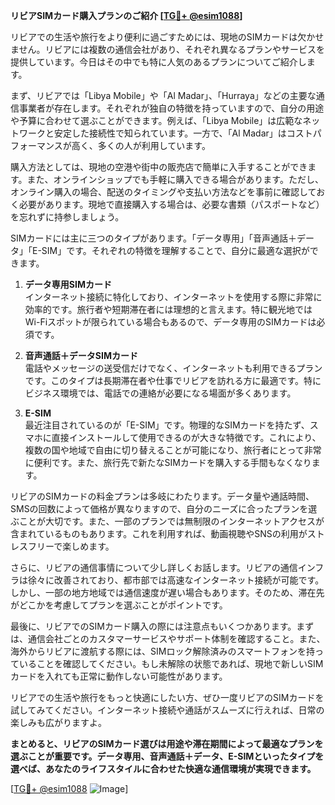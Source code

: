**リビアSIMカード購入プランのご紹介 [[TG💪+ @esim1088](https://t.me/s/esim1088)]**

リビアでの生活や旅行をより便利に過ごすためには、現地のSIMカードは欠かせません。リビアには複数の通信会社があり、それぞれ異なるプランやサービスを提供しています。今日はその中でも特に人気のあるプランについてご紹介します。

まず、リビアでは「Libya Mobile」や「Al Madar」、「Hurraya」などの主要な通信事業者が存在します。それぞれが独自の特徴を持っていますので、自分の用途や予算に合わせて選ぶことができます。例えば、「Libya Mobile」は広範なネットワークと安定した接続性で知られています。一方で、「Al Madar」はコストパフォーマンスが高く、多くの人が利用しています。

購入方法としては、現地の空港や街中の販売店で簡単に入手することができます。また、オンラインショップでも手軽に購入できる場合があります。ただし、オンライン購入の場合、配送のタイミングや支払い方法などを事前に確認しておく必要があります。現地で直接購入する場合は、必要な書類（パスポートなど）を忘れずに持参しましょう。

SIMカードには主に三つのタイプがあります。「データ専用」「音声通話＋データ」「E-SIM」です。それぞれの特徴を理解することで、自分に最適な選択ができます。

1. **データ専用SIMカード**  
   インターネット接続に特化しており、インターネットを使用する際に非常に効率的です。旅行者や短期滞在者には理想的と言えます。特に観光地ではWi-Fiスポットが限られている場合もあるので、データ専用のSIMカードは必須です。

2. **音声通話＋データSIMカード**  
   電話やメッセージの送受信だけでなく、インターネットも利用できるプランです。このタイプは長期滞在者や仕事でリビアを訪れる方に最適です。特にビジネス環境では、電話での連絡が必要になる場面が多くあります。

3. **E-SIM**  
   最近注目されているのが「E-SIM」です。物理的なSIMカードを持たず、スマホに直接インストールして使用できるのが大きな特徴です。これにより、複数の国や地域で自由に切り替えることが可能になり、旅行者にとって非常に便利です。また、旅行先で新たなSIMカードを購入する手間もなくなります。

リビアのSIMカードの料金プランは多岐にわたります。データ量や通話時間、SMSの回数によって価格が異なりますので、自分のニーズに合ったプランを選ぶことが大切です。また、一部のプランでは無制限のインターネットアクセスが含まれているものもあります。これを利用すれば、動画視聴やSNSの利用がストレスフリーで楽しめます。

さらに、リビアの通信事情について少し詳しくお話します。リビアの通信インフラは徐々に改善されており、都市部では高速なインターネット接続が可能です。しかし、一部の地方地域では通信速度が遅い場合もあります。そのため、滞在先がどこかを考慮してプランを選ぶことがポイントです。

最後に、リビアでのSIMカード購入の際には注意点もいくつかあります。まずは、通信会社ごとのカスタマーサービスやサポート体制を確認すること。また、海外からリビアに渡航する際には、SIMロック解除済みのスマートフォンを持っていることを確認してください。もし未解除の状態であれば、現地で新しいSIMカードを入れても正常に動作しない可能性があります。

リビアでの生活や旅行をもっと快適にしたい方、ぜひ一度リビアのSIMカードを試してみてください。インターネット接続や通話がスムーズに行えれば、日常の楽しみも広がりますよ。

**まとめると、リビアのSIMカード選びは用途や滞在期間によって最適なプランを選ぶことが重要です。データ専用、音声通話＋データ、E-SIMといったタイプを選べば、あなたのライフスタイルに合わせた快適な通信環境が実現できます。**

[[TG💪+ @esim1088](https://t.me/s/esim1088) ![Image](https://i.postimg.cc/Y0z9fWf4/image.png)]